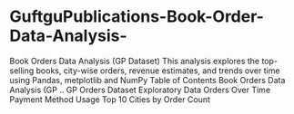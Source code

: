# GuftguPublications-Book-Order-Data-Analysis-
Book Orders Data Analysis (GP Dataset) This analysis explores the top-selling books, city-wise orders, revenue estimates, and trends over time using Pandas, metplotlib and NumPy Table of Contents Book Orders Data Analysis (GP .. GP Orders Dataset Exploratory Data Orders Over Time Payment Method Usage Top 10 Cities by Order Count

